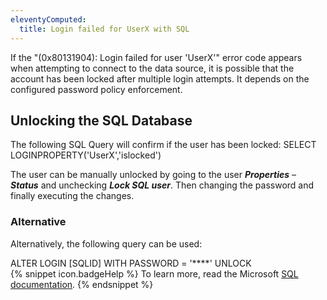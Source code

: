 ```yaml
---
eleventyComputed:
  title: Login failed for UserX with SQL
---
```

If the "(0x80131904): Login failed for user 'UserX'" error code appears when attempting to connect to the data source, it is possible that the account has been locked after multiple login attempts. It depends on the configured password policy enforcement. 

## Unlocking the SQL Database
The following SQL Query will confirm if the user has been locked: SELECT LOGINPROPERTY('UserX','islocked')  

The user can be manually unlocked by going to the user ***Properties*** – ***Status*** and unchecking ***Lock SQL user***. Then changing the password and finally executing the changes. 

### Alternative
Alternatively, the following query can be used:

ALTER LOGIN [SQLID] WITH PASSWORD = '****' UNLOCK  
{% snippet icon.badgeHelp %}
To learn more, read the Microsoft [SQL documentation](https://learn.microsoft.com/en-us/sql/sql-server/?view=sql-server-ver16).
{% endsnippet %}
